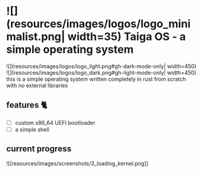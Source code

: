 # ![](resources/images/logos/logo_minimalist.png| width=35) Taiga OS - a simple operating system


![](resources/images/logos/logo_light.png#gh-dark-mode-only| width=450)
![](resources/images/logos/logo_dark.png#gh-light-mode-only| width=450)
this is a simple operating system written completely in rust from scratch with no external libraries 
## features 🐈
* [ ] custom x86_64 UEFI bootloader
* [ ] a simple shell

## current progress

![[resources/images/screenshots/3_loading_kernel.png]]

